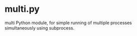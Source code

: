 # multi.py
multi Python module, for simple running of multiple processes simultaneously using subprocess.
